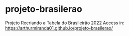 # projeto-brasilerao
 Projeto Recriando a Tabela do Brasileirão 2022
 Access in: https://arthurmiranda01.github.io/projeto-brasilerao/
